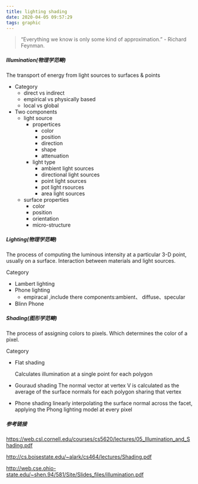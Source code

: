 ```yaml
---
title: lighting shading
date: 2020-04-05 09:57:29
tags: graphic
---
```


> “Everything we know is only some kind of approximation.”     - Richard Feynman.

##### Illumination(物理学范畴)

The transport of energy from light sources to surfaces & points

- Category
  - direct  vs indirect
  - empirical vs physically based
  - local vs global
- Two components
  - light source
    - propertices
      - color
      - position
      - direction
      - shape
      - attenuation
    - light type
      - ambient light sources
      - directional light sources
      - point light sources
      - pot light rsources
      - area light sources
  - surface properties
    - color
    - position
    - orientation
    - micro-structure

#####   Lighting(物理学范畴)

The process of computing the luminous intensity  at a particular 3-D point, usually on a surface.
Interaction between materials and light sources.

Category

  - Lambert lighting
  - Phone lighting
    - empiracal ,include there components:ambient、 diffuse、specular
  - Blinn Phone

#####   Shading(图形学范畴)

The process of assigning colors to pixels. Which determines  the color of a pixel.

Category

- Flat shading

  Calculates illumination at a single point for each polygon

- Gouraud shading
    The normal vector at vertex V is calculated as the average of the surface normals for each polygon sharing that vertex

- Phone shading
    linearly interpolating the surface normal across the facet, applying the Phong lighting model at every pixel

##### 参考链接

<https://web.csl.cornell.edu/courses/cs5620/lectures/05_Illumination_and_Shading.pdf>

<http://cs.boisestate.edu/~alark/cs464/lectures/Shading.pdf>

<http://web.cse.ohio-state.edu/~shen.94/581/Site/Slides_files/illumination.pdf>